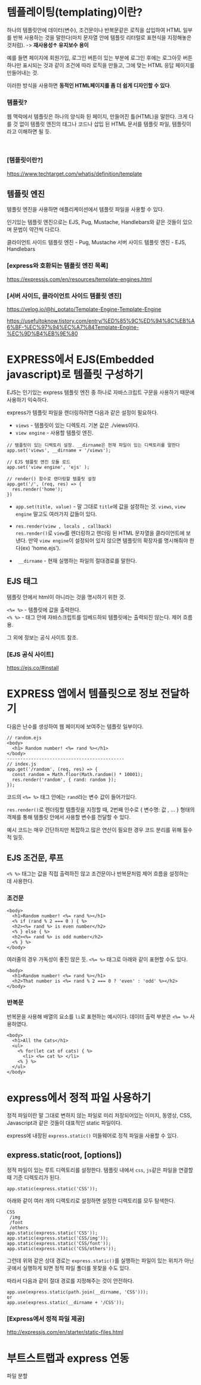 # 템플레이팅(templating)이란?
하나의 템플릿안에 데이터(변수), 조건문이나 반복문같은 로직을 삽입하여 HTML 일부를 반복 사용하는 것을 말한다(마치 문자열 안에 템플릿 리터럴로 표현식을 지정해놓은 것처럼). -> **재사용성↑ 유지보수 용이**

예를 들면 페이지에 회원가입, 로그인 버튼이 있는 부분에 로그인 후에는 로그아웃 버튼 하나만 표시되는 것과 같이 조건에 따라 로직을 만들고, 그에 맞는 HTML 응답 페이지를 만들어내는 것.

이러한 방식을 사용하면 **동적인 HTML페이지를 좀 더 쉽게 디자인할 수 있다**.

### 템플릿?

웹 맥락에서 템플릿은 하나의 양식화 된 페이지, 만들어진 틀(HTML)을 말한다. 크게 다를 것 없이 템플릿 엔진의 태그나 코드나 삽입 된 HTML 문서를 템플릿 파일, 템플릿이라고 이해하면 될 듯.

<br>

### [템플릿이란?] <br>
https://www.techtarget.com/whatis/definition/template

## 템플릿 엔진

템플릿 엔진을 사용하면 애플리케이션에서 템플릿 파일을 사용할 수 있다.

인기있는 템플릿 엔진으로는 EJS, Pug, Mustache, Handlebars와 같은 것들이 있으며 문법이 약간씩 다르다.

클라이언트 사이드 템플릿 엔진 - Pug, Mustache
서버 사이드 템플릿 엔진 - EJS, Handlebars

### [express와 호환되는 템플릿 엔진 목록] <br>
https://expressjs.com/en/resources/template-engines.html

### [서버 사이드, 클라이언트 사이드 템플릿 엔진] <br>
https://velog.io/@hi_potato/Template-Engine-Template-Engine <br>

https://usefultoknow.tistory.com/entry/%ED%85%9C%ED%94%8C%EB%A6%BF-%EC%97%94%EC%A7%84Template-Engine-%EC%9D%B4%EB%9E%80


# EXPRESS에서 EJS(Embedded javascript)로 템플릿 구성하기

EJS는 인기있는 express 템플릿 엔진 중 하나로 자바스크립트 구문을 사용하기 때문에 사용하기 익숙하다.

express가 템플릿 파일을 렌더링하려면 다음과 같은 설정이 필요하다.

+ `views` - 템플릿이 있는 디렉토리. 기본 값은 ./views이다.<br> 
+ `view engine` - 사용할 템플릿 엔진.<br> 
  
```
// 템플릿이 있는 디렉토리 설정. __dirname은 현재 파일이 있는 디렉토리를 말한다
app.set('views', __dirname + '/views');

// EJS 템플릿 엔진 모듈 로드
app.set('view engine', 'ejs' );

// render() 함수로 렌더링할 템플릿 설정
app.get('/', (req, res) => {
  res.render('home');
})
```
<!-- 템플릿과 view의 차이점은? 템플릿 파일 안에 반복 사용하기 위한 부분 즉, ejs의 경우 <%= %>같은 태그로 감싼 부분을 view라고 하는듯?? 흠 -->

+ `app.set(title, value)` - 말 그대로 `title`에 값을 설정하는 것. `views`, `view engine` 말고도 여러가지 값들이 있다.

+ `res.render(view , locals , callback)` <br>
`res.render()`로 `view`를 렌더링하고 렌더링 된 HTML 문자열을 클라이언트에 보낸다.
만약 `view engine`이 설정되어 있지 않으면 템플릿의 확장자를 명시해줘야 한다(ex) 'home.ejs').


+ ` __dirname` - 현재 실행하는 파일의 절대경로를 말한다.

## EJS 태그

템플릿 안에서 html이 아니라는 것을 명시하기 위한 것. 

`<%= %>` - 템플릿에 값을 출력한다. <BR>
`<% %>` - 태그 안에 자바스크립트를 임베드하되 템플릿에는 출력되진 않는다. 제어 흐름용.<BR>

그 외에 정보는 공식 사이트 참조.

### [EJS 공식 사이트]
https://ejs.co/#install

# EXPRESS 앱에서 템플릿으로 정보 전달하기

다음은 난수를 생성하여 웹 페이지에 보여주는 템플릿 일부이다.
```
// random.ejs
<body>
  <h1> Random number! <%= rand %></h1>
</body>
--------------------------------------------
// index.js 
app.get('/random', (req, res) => {
  const random = Math.floor(Math.random() * 10001);
  res.render('random', { rand: random });
});
```
코드의 `<%= %>` 태그 안에는 `rand`라는 변수 값이 들어가있다. 

`res.render()`로 렌더링할 템플릿을 지정할 때, 2번째 인수로 { 변수명: 값 , ... } 형태의 객체를 통해 템플릿 안에서 사용할 변수를 전달할 수 있다.

예시 코드는 매우 간단하지만 복잡하고 많은 연산이 필요한 경우 코드 분리를 위해 필수적 일듯.

<!-- ejs는 클라이언트 사이드 렌더링의 일환인가? -> 서버에서 요청에 따라 템플릿 렌더링하고 렌더링 된 html문서를 클라이언트에 응답 -> 서버 사이드 렌더링이다.-->

## EJS 조건문, 루프

`<% %>` 태그는 값을 직접 출력하진 않고 조건문이나 반복문처럼 제어 흐름을 설정하는 데 사용한다. 

### 조건문
```
<body>
  <h1>Random number! <%= rand %></h1>
  <% if (rand % 2 === 0 ) { %>          
  <h2><%= rand %> is even number</h2>   
  <% } else { %>
  <h2><%= rand %> is odd number</h2>
  <% } %>
</body>
```
여러줄의 경우 가독성이 좋진 않은 듯. `<%= %>` 태그로 아래와 같이 표현할 수도 있다.
```
<body>
  <h1>Random number! <%= rand %></h1>
  <h2>That number is <%= rand % 2 === 0 ? 'even' : 'odd' %></h2>
</body>
```

### 반복문
반복문을 사용해 배열의 요소를 `li`로 표현하는 예시이다.
데이터 출력 부분은 `<%= %>` 사용하였다.
```
<body>
  <h1>All the Cats</h1>
  <ul>
    <% for(let cat of cats) { %>
      <li> <%= cat %> </li>
    <% } %>
  </ul>
</body>
```


# express에서 정적 파일 사용하기

정적 파일이란 말 그대로 변하지 않는 파일로 미리 저장되어있는 이미지, 동영상, CSS, Javascript과 같은 것들이 대표적인 static 파일이다.

express에 내장된 `express.static()` 미들웨어로 정적 파일을 사용할 수 있다.

## express.static(root, [options])

정적 파일이 있는 루트 디렉토리를 설정한다. 템플릿 내에서 `css`, `js`같은 파일을 연결할 때 기준 디렉토리가 된다.
```
app.static(express.static('CSS'));
```
아래와 같이 여러 개의 디렉토리로 설정하면 설정한 디렉토리를 모두 탐색한다. 
```
CSS
 /img
 /font
 /others
app.static(express.static('CSS'));
app.static(express.static('CSS/img'));
app.static(express.static('CSS/font'));
app.static(express.static('CSS/others'));
```
그런데 위와 같은 상대 경로는 `express.static()`를 실행하는 파일이 있는 위치가 아닌 곳에서 실행하게 되면 정적 파일 폴더를 못찾을 수도 있다.

따라서 다음과 같이 절대 경로를 지정해주는 것이 안전하다.
```
app.use(express.static(path.join(__dirname, 'CSS')));
or
app.use(express.static(__dirname + '/CSS'));
```

### [Express에서 정적 파일 제공]
http://expressjs.com/en/starter/static-files.html



# 부트스트랩과 express 연동


파일 분할
